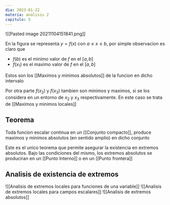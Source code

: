 ```yaml
---
dia: 2023-01-22
materia: analisis 2
capitulo: 5
---
```

![[Pasted image 20211104151841.png]]

En la figura se representa $y = f(x)$ con $a \le x \le b$, por simple observacion es claro que
 * $f(b)$ es el minimo valor de $f$ en el $[a, b]$
 * $f(x_1)$ es el maximo valor de $f$ en el $[a, b]$

Estos son los [[Maximos y minimos absolutos]] de la funcion en dicho intervalo

Por otra parte $f(x_2)$ y $f(x_3)$ tambien son minimos y maximos, si se los considera en un entorno de $x_2$ y $x_3$ respectivamente. En este caso se trata de [[Maximos y minimos locales]]

## Teorema
Toda funcion escalar continua en un [[Conjunto compacto]], produce maximos y minimos absolutos (en sentido amplio) en dicho conjunto

Este es el unico teorema que permite asegurar la existencia en extremos absolutos. Bajo las condiciones del mismo, los extremos absolutos se produciran en un [[Punto Interno]] o en un [[Punto frontera]]

## Analisis de existencia de extremos
![[Analisis de extremos locales para funciones de una variable]] ![[Analisis de extremos locales para campos escalares]] ![[Analisis de extremos absolutos]]
